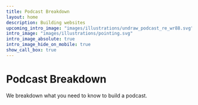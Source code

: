 ```yaml
---
title: Podcast Breakdown
layout: home
description: Building websites
upcoming_intro_image: "images/illustrations/undraw_podcast_re_wr88.svg"
intro_image: "images/illustrations/pointing.svg"
intro_image_absolute: true
intro_image_hide_on_mobile: true
show_call_box: true
---
```


# Podcast Breakdown

We breakdown what you need to know to build a podcast.


